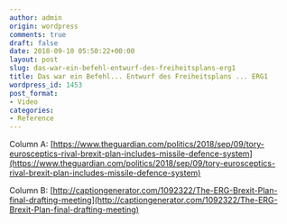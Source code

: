 ```yaml
---
author: admin
origin: wordpress
comments: true
draft: false
date: 2018-09-10 05:50:22+00:00
layout: post
slug: das-war-ein-befehl-entwurf-des-freiheitsplans-erg1
title: Das war ein Befehl... Entwurf des Freiheitsplans ... ERG1
wordpress_id: 1453
post_format:
- Video
categories:
- Reference
---
```


Column A: [https://www.theguardian.com/politics/2018/sep/09/tory-eurosceptics-rival-brexit-plan-includes-missile-defence-system](https://www.theguardian.com/politics/2018/sep/09/tory-eurosceptics-rival-brexit-plan-includes-missile-defence-system)

Column B: [http://captiongenerator.com/1092322/The-ERG-Brexit-Plan-final-drafting-meeting](http://captiongenerator.com/1092322/The-ERG-Brexit-Plan-final-drafting-meeting)
